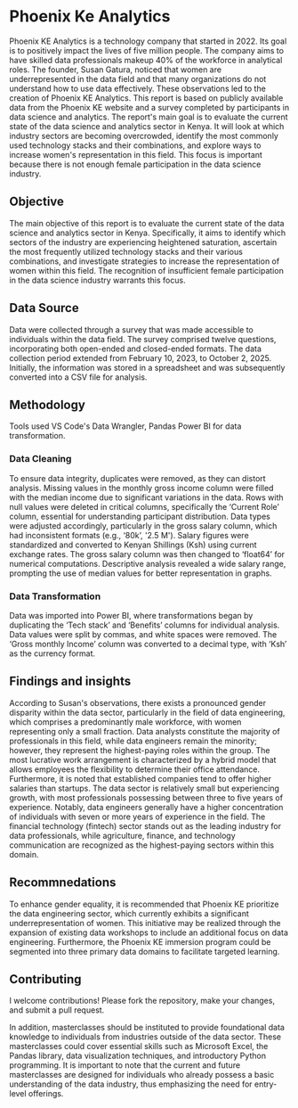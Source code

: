 # Phoenix Ke Analytics
Phoenix KE Analytics is a technology company that started in 2022. Its goal is to positively impact the lives of five million people. The company aims to have skilled data professionals makeup 40% of the workforce in analytical roles. The founder, Susan Gatura, noticed that women are underrepresented in the data field and that many organizations do not understand how to use data effectively. These observations led to the creation of Phoenix KE Analytics.
This report is based on publicly available data from the Phoenix KE website and a survey completed by participants in data science and analytics. The report's main goal is to evaluate the current state of the data science and analytics sector in Kenya. It will look at which industry sectors are becoming overcrowded, identify the most commonly used technology stacks and their combinations, and explore ways to increase women's representation in this field. This focus is important because there is not enough female participation in the data science industry.
## Objective
The main objective of this report is to evaluate the current state of the data science and analytics sector in Kenya. Specifically, it aims to identify which sectors of the industry are experiencing heightened saturation, ascertain the most frequently utilized technology stacks and their various combinations, and investigate strategies to increase the representation of women within this field. The recognition of insufficient female participation in the data science industry warrants this focus.

## Data Source
Data were collected through a survey that was made accessible to individuals within the data field. The survey comprised twelve questions, incorporating both open-ended and closed-ended formats. The data collection period extended from February 10, 2023, to October 2, 2025. Initially, the information was stored in a spreadsheet and was subsequently converted into a CSV file for analysis.

## Methodology
Tools used 
VS Code's Data Wrangler, 
Pandas
Power BI for data transformation.

### Data Cleaning
To ensure data integrity, duplicates were removed, as they can distort analysis. Missing values in the monthly gross income column were filled with the median income due to significant variations in the data. Rows with null values were deleted in critical columns, specifically the ‘Current Role’ column, essential for understanding participant distribution.
Data types were adjusted accordingly, particularly in the gross salary column, which had inconsistent formats (e.g., ‘80k’, '2.5 M'). Salary figures were standardized and converted to Kenyan Shillings (Ksh) using current exchange rates. The gross salary column was then changed to ‘float64’ for numerical computations. Descriptive analysis revealed a wide salary range, prompting the use of median values for better representation in graphs.

### Data Transformation
Data was imported into Power BI, where transformations began by duplicating the ‘Tech stack’ and ‘Benefits’ columns for individual analysis. Data values were split by commas, and white spaces were removed. The ‘Gross monthly Income’ column was converted to a decimal type, with ‘Ksh’ as the currency format.

## Findings and insights
According to Susan's observations, there exists a pronounced gender disparity within the data sector, particularly in the field of data engineering, which comprises a predominantly male workforce, with women representing only a small fraction. Data analysts constitute the majority of professionals in this field, while data engineers remain the minority; however, they represent the highest-paying roles within the group. The most lucrative work arrangement is characterized by a hybrid model that allows employees the flexibility to determine their office attendance.
Furthermore, it is noted that established companies tend to offer higher salaries than startups. The data sector is relatively small but experiencing growth, with most professionals possessing between three to five years of experience. Notably, data engineers generally have a higher concentration of individuals with seven or more years of experience in the field.
The financial technology (fintech) sector stands out as the leading industry for data professionals, while agriculture, finance, and technology communication are recognized as the highest-paying sectors within this domain.

## Recommnedations
To enhance gender equality, it is recommended that Phoenix KE prioritize the data engineering sector, which currently exhibits a significant underrepresentation of women. This initiative may be realized through the expansion of existing data workshops to include an additional focus on data engineering. Furthermore, the Phoenix KE immersion program could be segmented into three primary data domains to facilitate targeted learning.

## Contributing
I welcome contributions! Please fork the repository, make your changes, and submit a pull request.



In addition, masterclasses should be instituted to provide foundational data knowledge to individuals from industries outside of the data sector. These masterclasses could cover essential skills such as Microsoft Excel, the Pandas library, data visualization techniques, and introductory Python programming. It is important to note that the current and future masterclasses are designed for individuals who already possess a basic understanding of the data industry, thus emphasizing the need for entry-level offerings.

